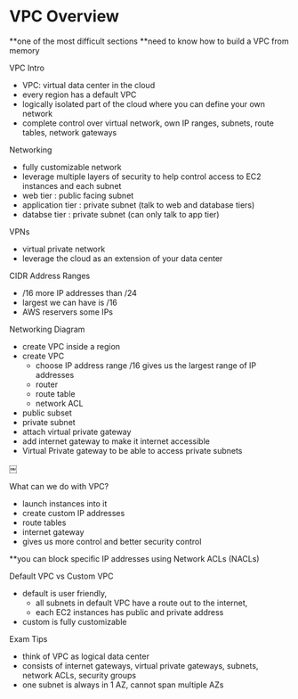 # VPC Overview

**one of the most difficult sections
**need to know how to build a VPC from memory

VPC Intro
- VPC: virtual data center in the cloud
- every region has a default VPC
- logically isolated part of the cloud where you can define your own network
- complete control over virtual network, own IP ranges, subnets, route tables, network gateways

Networking
- fully customizable network
- leverage multiple layers of security to help control access to EC2 instances and each subnet
- web tier : public facing subnet
- application tier : private subnet (talk to web and database tiers)
- databse tier : private subnet (can only talk to app tier)

VPNs
- virtual private network
- leverage the cloud as an extension of your data center

CIDR Address Ranges
- /16 more IP addresses than /24
- largest we can have is /16
- AWS reservers some IPs

Networking Diagram
- create VPC inside a region
- create VPC
	- choose IP address range /16 gives us the largest range of IP addresses
	- router
	- route table
	- network ACL
- public subset
- private subnet
- attach virtual private gateway
- add internet gateway to make it internet accessible
- Virtual Private gateway to be able to access private subnets

￼

What can we do with VPC?
- launch instances into it
- create custom IP addresses
- route tables
- internet gateway
- gives us more control and better security control

**you can block specific IP addresses using Network ACLs (NACLs) 

Default VPC vs Custom VPC
- default is user friendly, 
	- all subnets in default VPC have a route out to the internet, 
	- each EC2 instances has public and private address
- custom is fully customizable

Exam Tips
- think of VPC as logical data center
- consists of internet gateways, virtual private gateways, subnets, network ACLs, security groups
- one subnet is always in 1 AZ, cannot span multiple AZs
